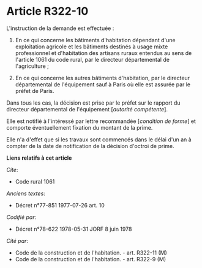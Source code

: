# Article R322-10

L'instruction de la demande est effectuée :

1. En ce qui concerne les bâtiments d'habitation dépendant d'une exploitation agricole et les bâtiments destinés à usage
mixte professionnel et d'habitation des artisans ruraux entendus au sens de l'article 1061 du code rural, par le directeur
départemental de l'agriculture ;

2. En ce qui concerne les autres bâtiments d'habitation, par le directeur départemental de l'équipement sauf à Paris où elle
est assurée par le préfet de Paris.

Dans tous les cas, la décision est prise par le préfet sur le rapport du directeur départemental de l'équipement [*autorité
compétente*].

Elle est notifié à l'intéressé par lettre recommandée [*condition de forme*] et comporte éventuellement fixation du montant
de la prime.

Elle n'a d'effet que si les travaux sont commencés dans le délai d'un an à compter de la date de notification de la décision
d'octroi de prime.

**Liens relatifs à cet article**

_Cite_:

  - Code rural 1061

_Anciens textes_:

  - Décret n°77-851 1977-07-26 art. 10

_Codifié par_:

  - Décret n°78-622 1978-05-31 JORF 8 juin 1978

_Cité par_:

  - Code de la construction et de l'habitation. - art. R322-11 (M)
  - Code de la construction et de l'habitation. - art. R322-9 (M)
